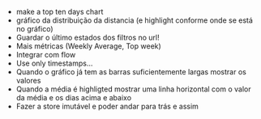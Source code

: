 - make a top ten days chart
- gráfico da distribuição da distancia (e highlight conforme onde se está no gráfico)
- Guardar o último estados dos filtros no url!
- Mais métricas (Weekly Average, Top week)
- Integrar com flow
- Use only timestamps...
- Quando o gráfico já tem as barras suficientemente largas mostrar os valores
- Quando a média é highligted mostrar uma linha horizontal com o valor da média e os dias acima e abaixo
- Fazer a store imutável e poder andar para trás e assim